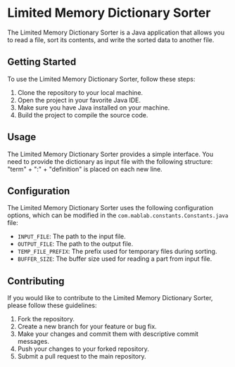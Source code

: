 
# Limited Memory Dictionary Sorter

The Limited Memory Dictionary Sorter is a Java application that allows you to read a file, sort its contents, and write the sorted data to another file.

## Getting Started

To use the Limited Memory Dictionary Sorter, follow these steps:

1. Clone the repository to your local machine.
2. Open the project in your favorite Java IDE.
3. Make sure you have Java installed on your machine.
4. Build the project to compile the source code.

## Usage

The Limited Memory Dictionary Sorter provides a simple interface. You need to provide the dictionary as input file with the following structure:
"term" + ":" + "definition" is placed on each new line.

## Configuration

The Limited Memory Dictionary Sorter uses the following configuration options, which can be modified in the `com.mablab.constants.Constants.java` file:

- `INPUT_FILE`: The path to the input file.
- `OUTPUT_FILE`: The path to the output file.
- `TEMP_FILE_PREFIX`: The prefix used for temporary files during sorting.
- `BUFFER_SIZE`: The buffer size used for reading a part from input file.

## Contributing

If you would like to contribute to the Limited Memory Dictionary Sorter, please follow these guidelines:

1. Fork the repository.
2. Create a new branch for your feature or bug fix.
3. Make your changes and commit them with descriptive commit messages.
4. Push your changes to your forked repository.
5. Submit a pull request to the main repository.